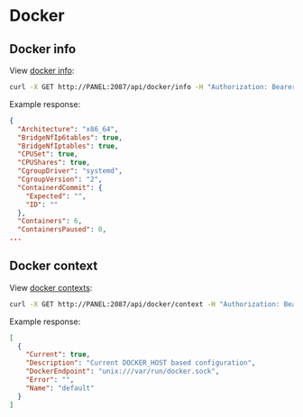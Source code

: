 # Docker

## Docker info

View [docker info](https://docs.docker.com/reference/cli/docker/system/info/#format):
```bash
curl -X GET http://PANEL:2087/api/docker/info -H "Authorization: Bearer JWT_TOKEN_HERE"
```

Example response:

```json
{
  "Architecture": "x86_64",
  "BridgeNfIp6tables": true,
  "BridgeNfIptables": true,
  "CPUSet": true,
  "CPUShares": true,
  "CgroupDriver": "systemd",
  "CgroupVersion": "2",
  "ContainerdCommit": {
    "Expected": "",
    "ID": ""
  },
  "Containers": 6,
  "ContainersPaused": 0,
...
```


## Docker context

View [docker contexts](https://docs.docker.com/engine/manage-resources/contexts/#the-anatomy-of-a-context):
```bash
curl -X GET http://PANEL:2087/api/docker/context -H "Authorization: Bearer JWT_TOKEN_HERE"
```

Example response:

```json
[
  {
    "Current": true,
    "Description": "Current DOCKER_HOST based configuration",
    "DockerEndpoint": "unix:///var/run/docker.sock",
    "Error": "",
    "Name": "default"
  }
]
```
